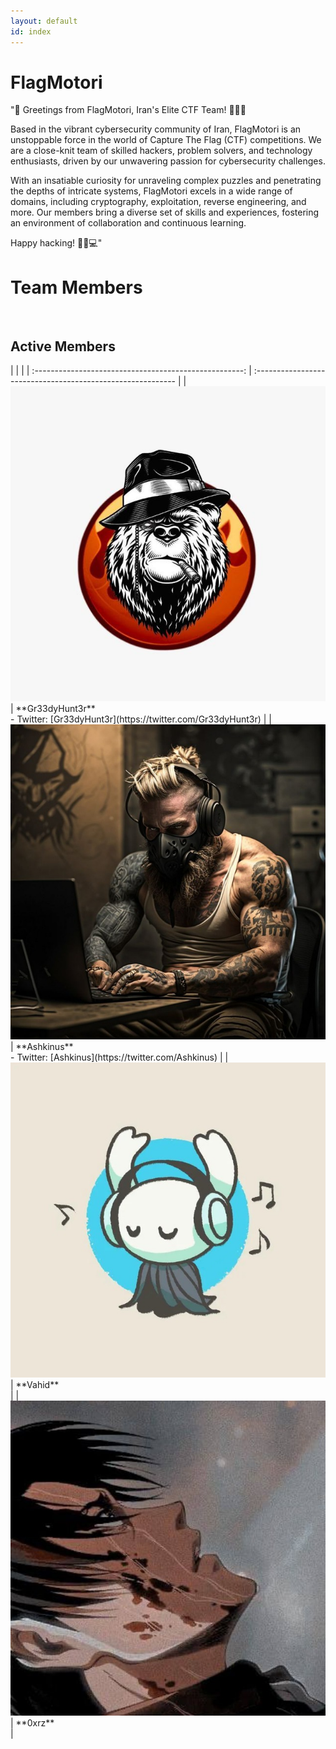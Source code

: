 ```yaml
---
layout: default
id: index
---
```


# FlagMotori

"🚩 Greetings from FlagMotori, Iran's Elite CTF Team! 🏴‍☠️🚀

Based in the vibrant cybersecurity community of Iran, FlagMotori is an unstoppable force in the world of Capture The Flag (CTF) competitions. We are a close-knit team of skilled hackers, problem solvers, and technology enthusiasts, driven by our unwavering passion for cybersecurity challenges.

With an insatiable curiosity for unraveling complex puzzles and penetrating the depths of intricate systems, FlagMotori excels in a wide range of domains, including cryptography, exploitation, reverse engineering, and more. Our members bring a diverse set of skills and experiences, fostering an environment of collaboration and continuous learning.

Happy hacking! 🏴‍☠️💻"
<br>

# Team Members

<br>

## Active Members

<div id="actives">
| | |
| :----------------------------------------------------: | :---------------------------------------------------------- |
| <img src="assets/profile/greedy.jpg" class="profile-image" alt="profile-image"  /> | **Gr33dyHunt3r**<br />- Twitter: [Gr33dyHunt3r](https://twitter.com/Gr33dyHunt3r) |
| <img src="assets/profile/ashkinus.jpg" class="profile-image" alt="profile-image"  /> | **Ashkinus**<br />- Twitter: [Ashkinus](https://twitter.com/Ashkinus) |
| <img src="assets/profile/vahid.jpg" class="profile-image" alt="profile-image"  /> | **Vahid**<br /> |
| <img src="assets/profile/0xrz.jpg" class="profile-image" alt="profile-image"  /> | **0xrz**<br /> |
</div>

<br />

